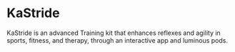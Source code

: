 # KaStride
KaStride is an advanced Training kit that enhances reflexes and agility in sports, fitness, and therapy, through an interactive app and luminous pods.
